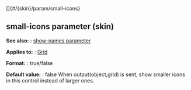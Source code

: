 []{#/{skin}/param/small-icons}
  ## small-icons parameter (skin)
  **See also:**
  :   [show-names parameter](ref/%7Bskin%7D/param/show-names)
  <!-- -->
  **Applies to:**
  :   [Grid](ref/%7Bskin%7D/control/grid)
  <!-- -->
  **Format:**
  :   true/false
  <!-- -->
  **Default value:**
  :   false
  When output(object,grid) is sent, show smaller icons in this control
  instead of larger ones.